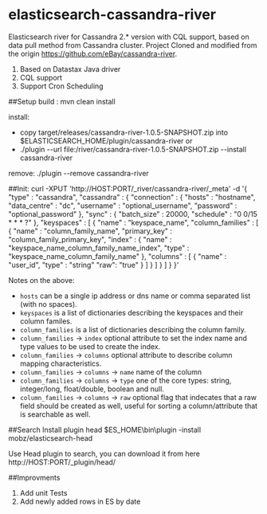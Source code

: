 elasticsearch-cassandra-river
=============================
Elasticsearch river for Cassandra 2.* version with CQL support, based on data pull method from Cassandra cluster. Project Cloned and modified from the origin https://github.com/eBay/cassandra-river.

1. Based on Datastax Java driver
2. CQL support
3. Support Cron Scheduling

##Setup
build : mvn clean install

install:

- copy target/releases/cassandra-river-1.0.5-SNAPSHOT.zip into $ELASTICSEARCH_HOME/plugin/cassandra-river
  or
- ./plugin --url file:/river/cassandra-river-1.0.5-SNAPSHOT.zip --install cassandra-river

remove:
 ./plugin --remove cassandra-river

##Init:
    curl -XPUT 'http://HOST:PORT/_river/cassandra-river/_meta' -d '{
        "type" : "cassandra",
        "cassandra" : {
            "connection" :
            {
                "hosts" : "hostname",
                "data_centre" : "dc",
                "username" : "optional_username",
                "password" : "optional_password"
            },
            "sync" :
            {
                "batch_size" : 20000,
                "schedule" : "0 0/15 * * * ?"
            },
            "keyspaces" :
            [
                {
                    "name" : "keyspace_name",
                    "column_families" :
                    [
                        {
                            "name" : "column_family_name",
                            "primary_key" : "column_family_primary_key",
                            "index" :
                            {
                                "name" : "keyspace_name_column_family_name_index",
                                "type" : "keyspace_name_column_family_name"
                            },
                            "columns" :
                            [
                                {
                                    "name" : "user_id",
                                    "type" : "string"
                                    "raw": "true"
                                }
                            ]
                        }
                    ]
                }
            ]
        }
    }'

Notes on the above:

 * `hosts` can be a single ip address or dns name or comma separated list (with no spaces).
 * `keyspaces` is a list of dictionaries describing the keyspaces and their column familes.
 * `column_families` is a list of dictionaries describing the column family.
 * `column_families` -> `index` optional attribute to set the index name and type values to be used to create the index.
 * `column_families` -> `columns` optional attribute to describe column mapping characteristics.
 * `column_families` -> `columns` -> `name` name of the column
 * `column_families` -> `columns` -> `type` one of the core types: string, integer/long, float/double, boolean and null.
 * `column_families` -> `columns` -> `raw` optional flag that indecates that a raw field should be created as well, useful for sorting a column/attribute that is searchable as well.

##Search
Install plugin head
$ES_HOME\bin\plugin -install mobz/elasticsearch-head

Use Head plugin to search, you can download it from here
http://HOST:PORT/_plugin/head/


##Improvments
1. Add unit Tests
2. Add newly added rows in ES by date
